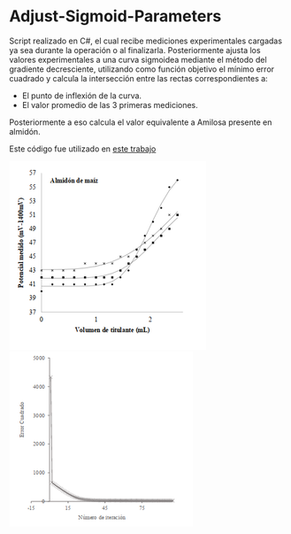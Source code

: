 # Adjust-Sigmoid-Parameters

Script realizado en C#, el cual recibe mediciones experimentales cargadas ya sea durante la operación o al finalizarla.
Posteriormente ajusta los valores experimentales a una curva sigmoidea mediante el método del gradiente decresciente, utilizando como función objetivo el mínimo error cuadrado y 
calcula la intersección entre las rectas correspondientes a:

- El punto de inflexión de la curva.
- El valor promedio de las 3 primeras mediciones.

Posteriormente a eso calcula el valor equivalente a Amilosa presente en almidón.

Este código fue utilizado en [este trabajo](https://revistas.unc.edu.ar/index.php/FCEFyN/article/view/16779/23397)

![ajuste](/imagenes/ajuste.png)
![convergencia](/imagenes/convergencia.png)
